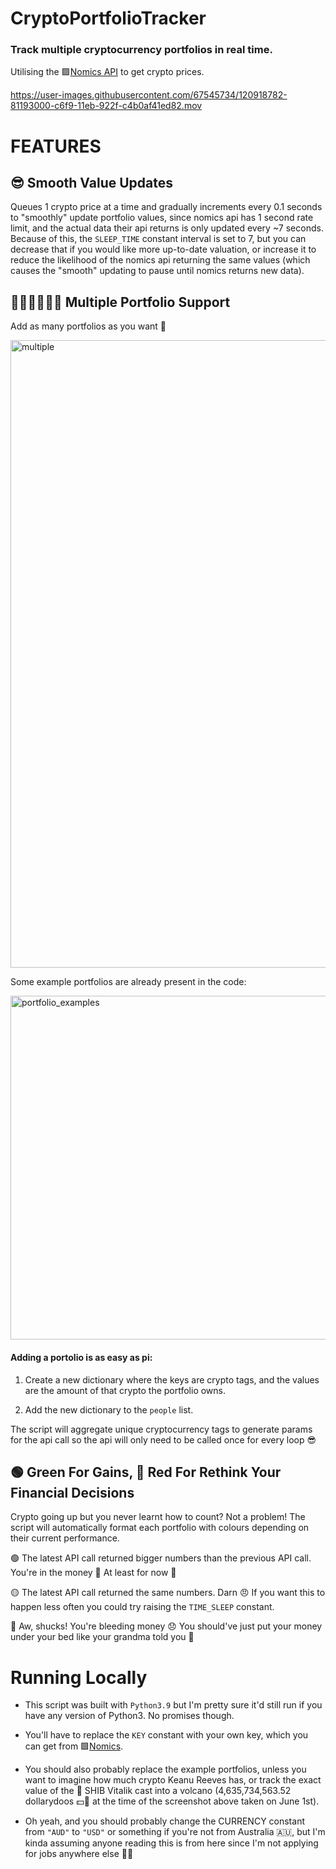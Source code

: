 # CryptoPortfolioTracker


### Track multiple cryptocurrency portfolios in real time.

Utilising the 🟪[Nomics API](https://nomics.com/docs/#tag/Currencies) to get crypto prices.

https://user-images.githubusercontent.com/67545734/120918782-81193000-c6f9-11eb-922f-c4b0af41ed82.mov

# FEATURES

## 😎 Smooth Value Updates

Queues 1 crypto price at a time and gradually increments every 0.1 seconds to "smoothly" update portfolio values, since nomics api has 1 second rate limit, and the actual data their api returns is only updated every ~7 seconds. Because of this, the `SLEEP_TIME` constant interval is set to 7, but you can decrease that if you would like more up-to-date valuation, or increase it to reduce the likelihood of the nomics api returning the same values (which causes the "smooth" updating to pause until nomics returns new data).

## 🧑‍🤝‍🧑🧑‍🤝‍🧑 Multiple Portfolio Support

Add as many portfolios as you want 🤙

<img width="1004" alt="multiple" src="https://user-images.githubusercontent.com/67545734/120465594-7d2b9c00-c3e1-11eb-96f9-4fbab2bd30db.png">

Some example portfolios are already present in the code: 

<img width="550" alt="portfolio_examples" src="https://user-images.githubusercontent.com/67545734/120466153-1490ef00-c3e2-11eb-9688-e6d8b3fccdca.png">

#### Adding a portolio is as easy as pi:

1. Create a new dictionary where the keys are crypto tags, and the values are the amount of that crypto the portfolio owns. 

2. Add the new dictionary to the `people` list.

The script will aggregate unique cryptocurrency tags to generate params for the api call so the api will only need to be called once for every loop 😎

## 🟢 Green For Gains, 🔴 Red For Rethink Your Financial Decisions

Crypto going up but you never learnt how to count? 
Not a problem! The script will automatically format each portfolio with colours depending on their current performance.

🟢 The latest API call returned bigger numbers than the previous API call. You're in the money 🤑 At least for now 🤡

🟡 The latest API call returned the same numbers. Darn 😠 If you want this to happen less often you could try raising the `TIME_SLEEP` constant.

🔴 Aw, shucks! You're bleeding money 😞 You should've just put your money under your bed like your grandma told you 👵

# Running Locally

- This script was built with `Python3.9` but I'm pretty sure it'd still run if you have any version of Python3. No promises though.

- You'll have to replace the `KEY` constant with your own key, which you can get from 🟪[Nomics](https://p.nomics.com/cryptocurrency-bitcoin-api).

- You should also probably replace the example portfolios, unless you want to imagine how much crypto Keanu Reeves has, or track the exact value of the 🐶 SHIB Vitalik cast into a volcano (4,635,734,563.52 dollarydoos 💵🦘 at the time of the screenshot above taken on June 1st).

- Oh yeah, and you should probably change the CURRENCY constant from `"AUD"` to `"USD"` or something if you're not from Australia 🇦🇺, but I'm kinda assuming anyone reading this is from here since I'm not applying for jobs anywhere else 🤷‍♀️
